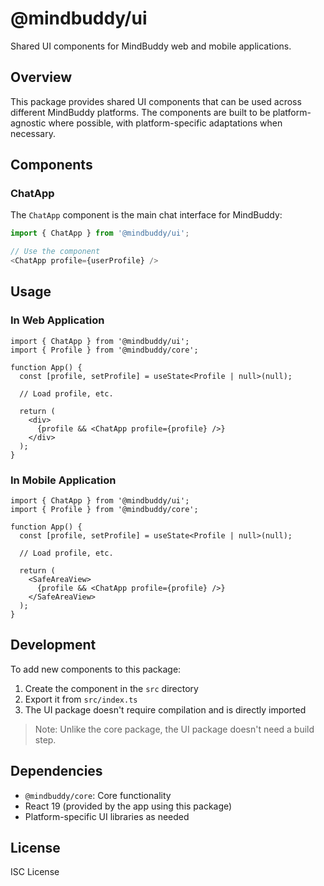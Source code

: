 # @mindbuddy/ui

Shared UI components for MindBuddy web and mobile applications.

## Overview

This package provides shared UI components that can be used across different MindBuddy platforms. The components are built to be platform-agnostic where possible, with platform-specific adaptations when necessary.

## Components

### ChatApp

The `ChatApp` component is the main chat interface for MindBuddy:

```typescript
import { ChatApp } from '@mindbuddy/ui';

// Use the component
<ChatApp profile={userProfile} />
```

## Usage

### In Web Application

```tsx
import { ChatApp } from '@mindbuddy/ui';
import { Profile } from '@mindbuddy/core';

function App() {
  const [profile, setProfile] = useState<Profile | null>(null);
  
  // Load profile, etc.
  
  return (
    <div>
      {profile && <ChatApp profile={profile} />}
    </div>
  );
}
```

### In Mobile Application

```tsx
import { ChatApp } from '@mindbuddy/ui';
import { Profile } from '@mindbuddy/core';

function App() {
  const [profile, setProfile] = useState<Profile | null>(null);
  
  // Load profile, etc.
  
  return (
    <SafeAreaView>
      {profile && <ChatApp profile={profile} />}
    </SafeAreaView>
  );
}
```

## Development

To add new components to this package:

1. Create the component in the `src` directory
2. Export it from `src/index.ts`
3. The UI package doesn't require compilation and is directly imported

> Note: Unlike the core package, the UI package doesn't need a build step.

## Dependencies

- `@mindbuddy/core`: Core functionality
- React 19 (provided by the app using this package)
- Platform-specific UI libraries as needed

## License

ISC License 